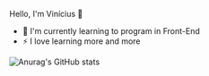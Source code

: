 Hello, I'm Vinícius 👋

- 🌱 I'm currently learning to program in Front-End
- ⚡ I love learning more and more

![Anurag's GitHub stats](https://github-readme-stats.vercel.app/api?username=anuraghazra&show_icons=true&theme=radical)
